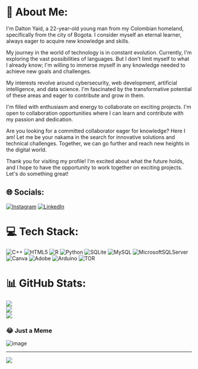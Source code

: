 # 💫 About Me:
I'm Dalton Yaid, a 22-year-old young man from my Colombian homeland, specifically from the city of Bogota. I consider myself an eternal learner, always eager to acquire new knowledge and skills.

My journey in the world of technology is in constant evolution. Currently, I'm exploring the vast possibilities of languages. But I don't limit myself to what I already know; I'm willing to immerse myself in any knowledge needed to achieve new goals and challenges.

My interests revolve around cybersecurity, web development, artificial intelligence, and data science. I'm fascinated by the transformative potential of these areas and eager to contribute and grow in them.

I'm filled with enthusiasm and energy to collaborate on exciting projects. I'm open to collaboration opportunities where I can learn and contribute with my passion and dedication.

Are you looking for a committed collaborator eager for knowledge? Here I am! Let me be your nakama in the search for innovative solutions and technical challenges. Together, we can go further and reach new heights in the digital world.

Thank you for visiting my profile! I'm excited about what the future holds, and I hope to have the opportunity to work together on exciting projects. Let's do something great!




## 🌐 Socials:
[![Instagram](https://img.shields.io/badge/Instagram-%23E4405F.svg?logo=Instagram&logoColor=white)](https://instagram.com/@unchurcomas) [![LinkedIn](https://img.shields.io/badge/LinkedIn-%230077B5.svg?logo=linkedin&logoColor=white)](www.linkedin.com/in/dalton-yaid-torres-rondón-5b3251230) 



# 💻 Tech Stack:
![C++](https://img.shields.io/badge/c++-%2300599C.svg?style=for-the-badge&logo=c%2B%2B&logoColor=white) ![HTML5](https://img.shields.io/badge/html5-%23E34F26.svg?style=for-the-badge&logo=html5&logoColor=white) ![R](https://img.shields.io/badge/r-%23276DC3.svg?style=for-the-badge&logo=r&logoColor=white) ![Python](https://img.shields.io/badge/python-3670A0?style=for-the-badge&logo=python&logoColor=ffdd54) ![SQLite](https://img.shields.io/badge/sqlite-%2307405e.svg?style=for-the-badge&logo=sqlite&logoColor=white) ![MySQL](https://img.shields.io/badge/mysql-%2300000f.svg?style=for-the-badge&logo=mysql&logoColor=white) ![MicrosoftSQLServer](https://img.shields.io/badge/Microsoft%20SQL%20Server-CC2927?style=for-the-badge&logo=microsoft%20sql%20server&logoColor=white) ![Canva](https://img.shields.io/badge/Canva-%2300C4CC.svg?style=for-the-badge&logo=Canva&logoColor=white) ![Adobe](https://img.shields.io/badge/adobe-%23FF0000.svg?style=for-the-badge&logo=adobe&logoColor=white) ![Arduino](https://img.shields.io/badge/-Arduino-00979D?style=for-the-badge&logo=Arduino&logoColor=white) ![TOR](https://img.shields.io/badge/tor-%237E4798.svg?style=for-the-badge&logo=tor-project&logoColor=white)



# 📊 GitHub Stats:
![](https://github-readme-stats.vercel.app/api?username=DaltonYaid&theme=dark&hide_border=false&include_all_commits=false&count_private=false)<br/>
![](https://github-readme-streak-stats.herokuapp.com/?user=DaltonYaid&theme=dark&hide_border=false)<br/>
![](https://github-readme-stats.vercel.app/api/top-langs/?username=DaltonYaid&theme=dark&hide_border=false&include_all_commits=false&count_private=false&layout=compact)






### 😂 Just a Meme
![image](https://github.com/DaltonYaid/DaltonYaid/assets/116469382/42240567-3f35-44b9-afb7-56642921bda6)

---
[![](https://visitcount.itsvg.in/api?id=DaltonYaid&icon=0&color=0)](https://visitcount.itsvg.in)

<!-- Proudly created with GPRM ( https://gprm.itsvg.in ) -->
